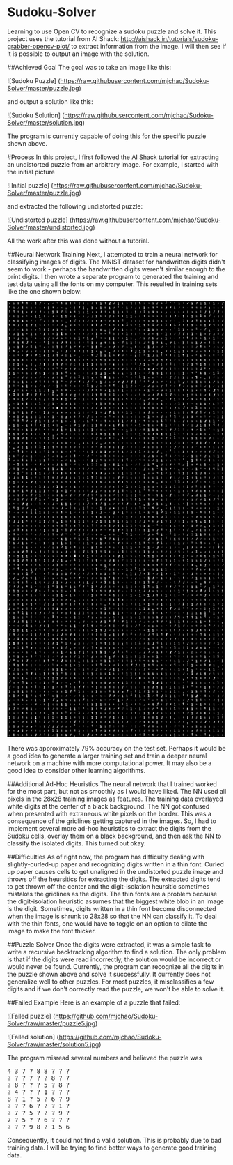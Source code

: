 # Sudoku-Solver
Learning to use Open CV to recognize a sudoku puzzle and solve it. This project uses the tutorial from AI Shack: http://aishack.in/tutorials/sudoku-grabber-opencv-plot/ to extract information from the image. I will then see if it is possible to output an image with the solution.

##Achieved Goal
The goal was to take an image like this:

![Sudoku Puzzle] 
(https://raw.githubusercontent.com/mjchao/Sudoku-Solver/master/puzzle.jpg)

and output a solution like this:

![Sudoku Solution]
(https://raw.githubusercontent.com/mjchao/Sudoku-Solver/master/solution.jpg)

The program is currently capable of doing this for the specific puzzle shown above.

#Process
In this project, I first followed the AI Shack tutorial for extracting an undistorted puzzle from an arbitrary image. For example, I started with the initial picture

![Initial puzzle]
(https://raw.githubusercontent.com/mjchao/Sudoku-Solver/master/puzzle.jpg)

and extracted the following undistorted puzzle:

![Undistorted puzzle]
(https://raw.githubusercontent.com/mjchao/Sudoku-Solver/master/undistorted.jpg)

All the work after this was done without a tutorial. 

##Neural Network Training
Next, I attempted to train a neural network for classifying images of digits. The MNIST dataset for handwritten digits didn't seem to work - perhaps the handwritten digits weren't similar enough to the print digits. I then wrote a separate program to generated the training and test data using all the fonts on my computer. This resulted in training sets like the one shown below:

<img src="https://raw.githubusercontent.com/mjchao/Sudoku-Solver/master/PhotoOCRTraining/train/1-tiles.png" height="1000">

There was approximately 79% accuracy on the test set. Perhaps it would be a good idea to generate a larger training set and train a deeper neural network on a machine with more computational power. It may also be a good idea to consider other learning algorithms.

##Additional Ad-Hoc Heuristics
The neural network that I trained worked for the most part, but not as smoothly as I would have liked. The NN used all pixels in the 28x28 training images as features. The training data overlayed white digits at the center of a black background. The NN got confused when presented with extraneous white pixels on the border. This was a consequence of the gridlines getting captured in the images. So, I had to implement several more ad-hoc heuristics to extract the digits from the Sudoku cells, overlay them on a black background, and then ask the NN to classify the isolated digits. This turned out okay.

##Difficulties
As of right now, the program has difficulty dealing with slightly-curled-up paper and recognizing digits written in a thin font. Curled up paper causes cells to get unaligned in the undistorted puzzle image and throws off the heursitics for extracting the digits. The extracted digits tend to get thrown off the center and the digit-isolation heursitic sometimes mistakes the gridlines as the digits. The thin fonts are a problem because the digit-isolation heuristic assumes that the biggest white blob in an image is the digit. Sometimes, digits written in a thin font become disconnected when the image is shrunk to 28x28 so that the NN can classify it. To deal with the thin fonts, one would have to toggle on an option to dilate the image to make the font thicker.

##Puzzle Solver
Once the digits were extracted, it was a simple task to write a recursive backtracking algorithm to find a solution. The only problem is that if the digits were read incorrectly, the solution would be incorrect or would never be found. Currently, the program can recognize all the digits in the puzzle shown above and solve it successfully. It currently does not generalize well to other puzzles. For most puzzles, it misclassifies a few digits and if we don't correctly read the puzzle, we won't be able to solve it.

##Failed Example
Here is an example of a puzzle that failed:

![Failed puzzle]
(https://github.com/mjchao/Sudoku-Solver/raw/master/puzzle5.jpg)

![Failed solution]
(https://github.com/mjchao/Sudoku-Solver/raw/master/solution5.jpg)

The program misread several numbers and believed the puzzle was

<pre>
4 3 7 ? 8 8 ? ? ? 
? ? ? 7 ? ? 8 ? 7 
? 8 ? ? ? 5 ? 8 ? 
? 4 ? ? ? 1 ? ? ? 
8 ? 1 ? 5 ? 6 ? 9 
? ? ? 6 ? ? ? 1 ? 
? 7 ? 5 ? ? ? 9 ? 
7 ? 5 ? ? 6 ? ? ? 
? ? ? 9 8 ? 1 5 6 
</pre>
Consequently, it could not find a valid solution. This is probably due to bad training data. I will be trying to find better ways to generate good training data.
